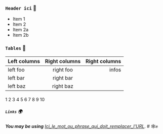### `Header ici` :dart:

* Item 1
* Item 2
* Item 2a
* Item 2b

### `Tables`     :floppy_disk:

| Left columns  | Right columns |Right columns|
| ------------- |:-------------:|------------:|
| left foo      | right foo     |infos	      |
| left bar      | right bar     |             |
| left baz      | right baz     |             |

#### 

1
2
3
4
5
6
7
8
9
10


##### `Links`   :earth_africa:

__*You may be using*__ [*Ici_le_mot_ou_phrase_qui_doit_remplacer_l'URL*](https://markdownlivepreview.com/). 
	# :spider_web::fist_raised:

```


```
